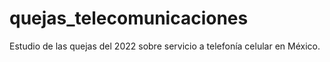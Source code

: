 # quejas_telecomunicaciones
Estudio de las quejas del 2022 sobre servicio a telefonía celular en México.
